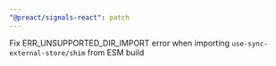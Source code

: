 ```yaml
---
"@preact/signals-react": patch
---
```


Fix ERR_UNSUPPORTED_DIR_IMPORT error when importing `use-sync-external-store/shim` from ESM build
